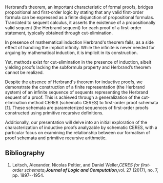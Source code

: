 




Herbrand’s theorem, an important characteristic of formal proofs, bridges propositional and first-order logic by stating that any valid first-order formula can be expressed as a finite disjunction of propositional formulas. Translated to sequent calculus, it asserts the existence of a propositionally valid sequent (the Herbrand sequent) for each proof of a first-order statement, typically obtained through cut-elimination.

In presence of mathematical induction Herbrand's theorem fails, as a side effect of handling the implicit infinity. While the infinite is never needed for arguing by mathematical induction, it is implicit in its construction. 

Yet, methods exist for cut-elimination in the presence of induction, albeit yielding proofs lacking the subformula property and Herbrand’s theorem cannot be realized.

Despite the absence of Herbrand's theorem for inductive proofs, we demonstrate the construction of a finite representation (the Herbrand system) of an infinite sequence of sequents representing the Herbrand sequent of a proof. This is achieved through a generalization of the cut-elimination method CERES (schematic CERES) to first-order proof schemata [1]. These schemata are parameterized sequences of first-order proofs constructed using primitive recursive definitions.


Additionally, our presentation will delve into an initial exploration of the characterization of inductive proofs analyzable by schematic CERES, with a particular focus on examining the relationship between our formalism of proof schemata and primitive recursive arithmetic.


## Bibliography









1. Leitsch, Alexander, Nicolas Peltier, and Daniel Weller,_CERES for first-order schemata_,**_Journal of Logic and Computation_**,vol. 27 (2017), no. 7, pp. 1897--1954.





